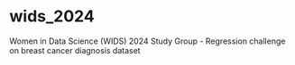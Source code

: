 # wids_2024
Women in Data Science (WIDS) 2024 Study Group - Regression challenge on breast cancer diagnosis dataset
